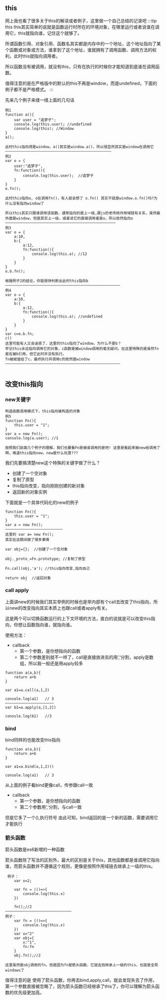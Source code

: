 ## this
网上我也看了很多关于this的解读或者例子，这里做一个自己总结的记录吧
:::tip this
this其实简单的说就是函数运行时所在的环境对象，在哪里运行或者说谁在调用它，this就指向谁，记住这个就够了。

所谓函数引用、对象引用、函数名其实都是内存中的一个地址，这个地址指向了某个函数或对象或方法，谁拿到了这个地址，谁就拥有了调用函数、调用方法的权利，此时this就指向调用者。

所以函数没有被调用，就没有this，只有在执行的时候你才能知道到底谁在调用函数。

值得注意的是在严格版中的默认的this不再是window，而是undefined，下面的例子都不是严格模式。
:::

先来几个例子来缕一缕上面的几句话
```
例1
function a(){
    var user = "追梦子";
    console.log(this.user); //undefined
    console.log(this); //Window
}
a();   

此时this指向得是window，a()其实是window.a()，所以很显然其实是window在调用它
————————————————————————————————————————————————
例2
var o = {
    user:"追梦子",
    fn:function(){
        console.log(this.user);  //追梦子
    }
}
o.fn();

此时this指向o, o在调用fn()，有人就会想了 o.fn() 其实不就是window.o.fn()吗?为什么没有指向window了

所以this其实只跟谁调用该函数，通常指向的是上一级,跟js的老传统作用域链有关系，虽然最外面是window，但是其实上一级，或者说它的直接调用者是o，所以依然指向o
——————————————————————————————————————————————————
例3
var o = {
    a:10,
    b:{
        a:12,
        fn:function(){
            console.log(this.a); //12
        }
    }
}
o.b.fn();

根据例子2的结论，你能很快判断出此时this指向b 
————————————————————————————————————————————————————
例4
var o = {
    a:10,
    b:{
        a:12,
        fn:function(){
            console.log(this.a); //undefined
        }
    }
}
var c=o.b.fn;
c()
这里可能有人又会迷惑了，这里的this指向了window，为什么不是b？
牢记this永远指向调用它的对象，c函数是被window调用的毫无疑问，在这里特殊的是虽然fn是在被b引用，但它此时并没有执行。
fn被赋值给了c，最终执行并调用c的依然是window
————————————————————————————————————————————————————


```
## 改变this指向
### new关键字
```
构造函数调用模式下，this指向被构造的对象
例5
function Fn(){
    this.user = "1";
}
var a = new Fn();
console.log(a.user); //1

按照我们前面几个例子的理解，我们也要看Fn是被谁调用的是吧! 这里是看起来被new给调用了啊，难道this指向new，new是什么玩意???

```
我们先要搞清楚new这个特殊的关键字做了什么？
+ 创建了一个空对象
+ 复制了原型
+ this指向改变，指向刚刚创建的新对象
+ 返回新的对象实例<br>

下面就是一个具体代码化的new的例子
```
function Fn(){
    this.user = "1";
}
var a = new Fn();
——————————————————————————
这里的 var a= new Fn();
其实在这期间做了很多事情

var obj={};  //创建了一个空对象

obj._proto_=Fn.prototype; //复制了原型

Fn.call(obj,'a'); //this指向改变,指向自己

return obj  //返回对象
```
### call apply  
上面讲new的时候我们其实举例的时候也是举内部有个call去改变了this指向，所以new的改变指向其实本质上也跟call或者apply有关。<br>

这是两个可以切换函数运行的上下文环境的方法，直白的说就是可以改变this指向，你想让函数指向谁，就指向谁。<br>

使用方法：
+ callback
   + 第一个参数，是你想指向的函数
   + 第二个参数差别就不一样了，call是直接放进去的用‘,’分割，apply是数组，所以我一般还是用apply较多
```
function a(a,b){
    return a+b
}

var a1=a.call(a,1,2)   

console.log(a1)   // 3 
——————————————————————
var b1=a.apply(a,[1,2])

conosle.log(b1)   //3
```
### bind
bind同样的也能改变this指向
```
function a(a,b){
    return a+b
}

var a1=a.bind(a,1,2)()   

console.log(a1)   // 3 

```
从上面的例子看bind更像call，传参跟call一致
+ callback
   + 第一个参数，是你想指向的函数
   + 第二个参数用‘,’分割，与call一致

但是它多了一个(),执行符号
由此可知，bind返回的是一个新的函数，需要调用它才能执行

### 箭头函数
箭头函数是es6新增的一种函数<br>

箭头函数除了写法的区别外，最大的区别是关于this，其他函数都是谁调用它指向谁，而箭头函数并不遵循这个规则，更像是按照作用域链去继承上一级的this。<br>
```
 例子：
    var x=2;
    
    var fn = (()=>{
        console.log(this.x)
    })
    
    fn();//2  
——————————————————————————————
例子：
    var fn = (()=>{
        console.log(this.x)
    })  
    var x="2"
    var obj={
        x:"1",
        fn:fn
    }
    obj.fn();//2
    
这里虽然是obj调用的fn，但是因为fn是箭头函数，它就去找继承上一级的this，也就是全局windows了
```
值得注意的是
使用了箭头函数，你再去bind,apply,call，就会发现失去了作用，第一个参数直接被忽略了，因为箭头函数已经继承了this了，你可以理解为箭头函数的优先级更加高。



